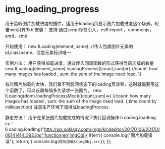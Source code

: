 # img_loading_progress
用于监听图片加载进度的插件，适用于loading页显示图片加载进度这个场景。轻量min只有3kb
安装：
支持 通过script标签引入，es6 import ，commonjs，amd，cmd

开始使用：
new ILoading(element_name);  //传入包裹图片元素的id,classname，注意元素标识唯一

实例方法：
用户获得加载进度，通过传入回调函数的形式获得当前加载的数量
new ILoading(element_name).loadingProcess((count,sum)=>{  //count: how many images has loaded , sum: the sum of the image need load.    })

有时图片加载的太快，我们看不到弱网状态下的loading页效果，这时就需要用这个函数了，可以设置每隔多久请求一张图片。
new ILoading(dom).loadingProcessMock((count,sum)=>{  //count: how many images has loaded , sum: the sum of the image need load.    },time count by milliosection)
注意生产环境下请换成loadingProcess


静态方法：
用于在某张图片加载完成的情况下执行回调操作
ILoading.loadImg
ex：
ILoading.loadImg("http://wx.ooklady.com/imgs/kindeditor/20170106/20170106141414_392.jpg",function(err,imgObj){
    if(err){
        console.log("图片加载错误");
        return;
    }
    console.log(`成功加载${imgObj.src}`);
});

